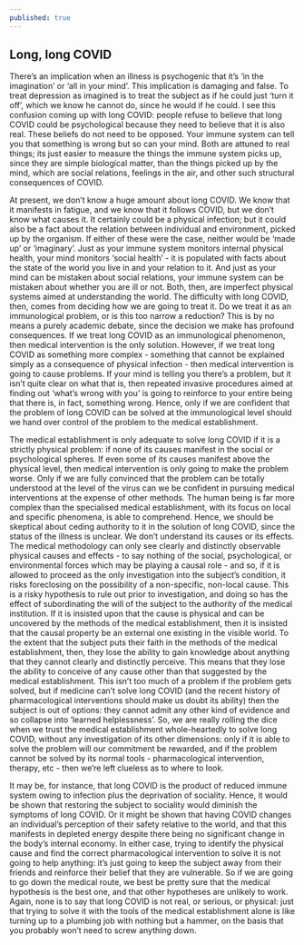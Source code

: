 ```yaml
---
published: true
---
```

## Long, long COVID

There’s an implication when an illness is psychogenic that it’s ‘in the imagination’ or ‘all in your mind’. This implication is damaging and false. To treat depression as imagined is to treat the subject as if he could just ‘turn it off’, which we know he cannot do, since he would if he could. I see this confusion coming up with long COVID: people refuse to believe that long COVID could be psychological because they need to believe that it is also real. These beliefs do not need to be opposed. Your immune system can tell you that something is wrong but so can your mind. Both are attuned to real things; its just  easier to measure the things the immune system picks up, since they are simple biological matter, than the things picked up by the mind, which are social relations, feelings in the air, and other such structural consequences of COVID.

At present, we don’t know a huge amount about long COVID. We know that it manifests in fatigue, and we know that it follows COVID, but we don’t know what causes it. It certainly could be a physical infection; but it could also be a fact about the relation between individual and environment, picked up by the organism. If either of these were the case, neither would be ‘made up’ or ‘imaginary’. Just as your immune system monitors internal physical health, your mind monitors ‘social health’ - it is populated with facts about the state of the world you live in and your relation to it. And just as your mind can be mistaken about social relations, your immune system can be mistaken about whether you are ill or not. Both, then, are imperfect physical systems aimed at understanding the world. The difficulty with long COVID, then, comes from deciding how we are going to treat it. Do we treat it as an immunological problem, or is this too narrow a reduction? This is by no means a purely academic debate, since the decision we make has profound consequences. If we treat long COVID as an immunological phenomenon, then medical intervention is the only solution. However, if we treat long COVID as something more complex - something that cannot be explained simply as a consequence of physical infection - then medical intervention is going to cause problems. If your mind is telling you there’s a problem, but it isn’t quite clear on what that is, then repeated invasive procedures aimed at finding out ‘what’s wrong with you’ is going to reinforce to your entire being that there is, in fact, something wrong. Hence, only if we are confident that the problem of long COVID can be solved at the immunological level should we hand over control of the problem to the medical establishment.

The medical establishment is only adequate to solve long COVID if it is a strictly physical problem: if none of its causes manifest in the social or psychological spheres. If even some of its causes manifest above the physical level, then medical intervention is only going to make the problem worse. Only if we are fully convinced that the problem can be totally understood at the level of the virus can we be confident in pursuing medical interventions at the expense of other methods.
The human being is far more complex than the specialised medical establishment, with its focus on local and specific phenomena, is able to comprehend. Hence, we should be skeptical about ceding authority to it in the solution of long COVID, since the status of the illness is unclear. We don’t understand its causes or its effects. The medical methodology can only see clearly and distinctly observable physical causes and effects - to say nothing of the social, psychological, or environmental forces which may be playing a causal role - and so, if it is allowed to proceed as the only investigation into the subject’s condition, it risks foreclosing on the possibility of a non-specific, non-local cause. This is a risky hypothesis to rule out prior to investigation, and doing so has the effect of subordinating the will of the subject to the authority of the medical institution. If it is insisted upon that the cause is physical and can be uncovered by the methods of the medical establishment, then it is insisted that the causal property be an external one existing in the visible world. To the extent that the subject puts their faith in the methods of the medical establishment, then, they lose the ability to gain knowledge about anything that they cannot clearly and distinctly perceive. This means that they lose the ability to conceive of any cause other than that suggested by the medical establishment. This isn’t too much of a problem if the problem gets solved, but if medicine can’t solve long COVID (and the recent history of pharmacological interventions should make us doubt its ability) then the subject is out of options: they cannot admit any other kind of evidence and so collapse into ‘learned helplessness’. So, we are really rolling the dice when we trust the medical establishment whole-heartedly to solve long COVID, without any investigation of its other dimensions: only if it is able to solve the problem will our commitment be rewarded, and if the problem cannot be solved by its normal tools - pharmacological intervention, therapy, etc - then we’re left clueless as to where to look.

It may be, for instance, that long COVID is the product of reduced immune system owing to infection plus the deprivation of sociality. Hence, it would be shown that restoring the subject to sociality would diminish the symptoms of long COVID. Or it might be shown that having COVID changes an individual’s perception of their safety relative to the world, and that this manifests in depleted energy despite there being no significant change in the body’s internal economy. In either case, trying to identify the physical cause and find the correct pharmacological intervention to solve it is not going to help anything: it’s just going to keep the subject away from their friends and reinforce their belief that they are vulnerable. So if we are going to go down the medical route, we best be pretty sure that the medical hypothesis is the best one, and that other hypotheses are unlikely to work. Again, none is to say that long COVID is not real, or serious, or physical: just that trying to solve it with the tools of the medical establishment alone is like turning up to a plumbing job with nothing but a hammer, on the basis that you probably won’t need to screw anything down.
